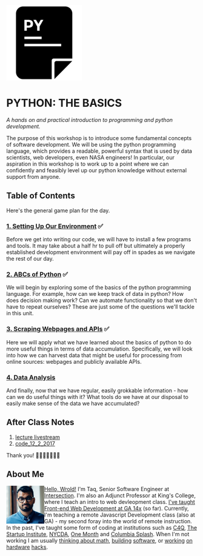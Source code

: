 
![pycon](https://github.com/mottaquikarim/PythonBootcamp/blob/master/assets/pycon.png?raw=true)

# PYTHON: THE BASICS

*A hands on and practical introduction
 to programming and python development.*

The purpose of this workshop is to introduce some fundamental concepts of software development. We will be using the python programming language, which provides a readable, powerful syntax that is used by data scientists, web developers, even NASA engineers! In particular, our aspiration in this workshop is to work up to a point where we can confidently and feasibly level up our python knowledge without external support from anyone. 

## Table of Contents
Here's the general game plan for the day.

### [1. Setting Up Our Environment](Setting_Up_Our_Environment) ✅
Before we get into writing our code, we will have to install a few programs and tools. It may take about a half hr to pull off but ultimately a properly established development environment will pay off in spades as we navigate the rest of our day.
### [2. ABCs of Python](ABCs_of_Python) ✅
We will begin by exploring some of the basics of the python programming language. For example, how can we keep track of data in python? How does decision making work? Can we automate functionality so that we don't have to repeat ourselves? These are just some of the questions we'll tackle in this unit.
### [3. Scraping Webpages and APIs](Scraping_Webpages_and_APIs) ✅
Here we will apply what we have learned about the basics of python to do more useful things in terms of data accumulation. Specifically, we will look into how we can harvest data that might be useful for processing from online sources: webpages and publicly available APIs.
### [4. Data Analysis](Data_Analysis)
And finally, now that we have regular, easily grokkable information - how can we do useful things with it? What tools do we have at our disposal to easily make sense of the data we have accumulated?

## After Class Notes

1. [lecture livestream](https://www.youtube.com/watch?v=8tB89jk7av0)
2. [code_12_2_2017](code/code_12_2_2017)

Thank you! 🎉🎈🎂🍾🎊🍻💃

## About Me

<img src="https://github.com/mottaquikarim/PythonBootcamp/blob/master/assets/taq.jpg?raw=true" style="width: 100px; height: auto;" width="100" align="left"> 

[Hello, Wrold!](https://medium.com/@the_taqquikarim/console-log-hello-wrold-3e3abeb44396) I'm Taq, Senior Software Engineer at [Intersection](https://twitter.com/intersection_co). I'm also an Adjunct Professor at King's College, where I teach an intro to web devleopment class. [I've taught Front-end Web Development at GA 14x](https://medium.com/@the_taqquikarim/10-lessons-learned-from-100-weeks-of-teaching-fewd-12c43db14f6b) (so far). Currently, I'm teaching a remote Javascript Development class (also at GA) - my second foray into the world of remote instruction. In the past, I've taught some form of coding at institutions such as [C4Q](https://www.c4q.nyc/), [The Startup Institute](https://www.startupinstitute.com/), [NYCDA](https://nycda.com/), [One Month](https://onemonth.com/) and [Columbia Splash](https://columbia.learningu.org/). When I'm not working I am usually [thinking about math](https://medium.com/math-musings/why-does-25-25-2-2-1-100-25-an-explanation-6c7e7b283d41), [building](https://medium.com/@the_taqquikarim/a-technique-for-saving-content-from-a-data-text-html-uri-10f045a8876d) [software](https://medium.com/@the_taqquikarim/introducing-bonfire-2c0e437895e2), or [working](https://photos.app.goo.gl/w1crzgI7DqCgGR373) [on](https://photos.app.goo.gl/EaFkp5SmyO0opkg32) [hardware](https://photos.app.goo.gl/tvxPl2zbIMl7FEnK2) [hacks](https://www.instagram.com/p/8rARZNND_t/?taken-by=taqqui.karim).
